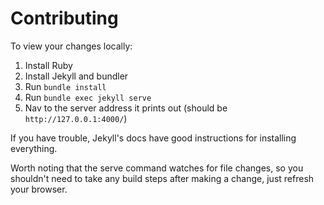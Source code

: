 # Contributing
To view your changes locally:
1. Install Ruby
2. Install Jekyll and bundler
3. Run `bundle install`
4. Run `bundle exec jekyll serve`
5. Nav to the server address it prints out (should be `http://127.0.0.1:4000/`)

If you have trouble, Jekyll's docs have good instructions for installing everything.

Worth noting that the serve command watches for file changes, so you shouldn't need to take any build steps after making a change, just refresh your browser.
